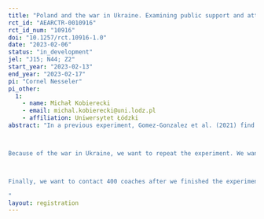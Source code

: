 ```yaml
---
title: "Poland and the war in Ukraine. Examining public support and attitudes."
rct_id: "AEARCTR-0010916"
rct_id_num: "10916"
doi: "10.1257/rct.10916-1.0"
date: "2023-02-06"
status: "in_development"
jel: "J15; N44; Z2"
start_year: "2023-02-13"
end_year: "2023-02-17"
pi: "Cornel Nesseler"
pi_other:
  1:
    - name: Michał Kobierecki
    - email: michal.kobierecki@uni.lodz.pl
    - affiliation: Uniwersytet Łódzki
abstract: "In a previous experiment, Gomez-Gonzalez et al. (2021) find that people with Ukrainian-sounding names suffer from discrimination when contacting amateur football clubs. Specifically, they examined Ukrainian, German, and Belarussian-sounding names in Poland.  

Because of the war in Ukraine, we want to repeat the experiment. We want to examine if the attitude towards people with Ukrainian-sounding names changed. We want to contact half of the clubs with an additional signal – namely, we want to see if a small text below the application “Peace for Ukraine” changes the response rate. This gives us an opportunity to see if discrimination changed compared to our previous analysis. Additionally, we can examine if this change is connected towards the attitude of the applicants.

Finally, we want to contact 400 coaches after we finished the experiment and ask them to participate in the survey. The survey includes questions regarding the coaches age, the team’s composition, and similar related questions. 
"
layout: registration
---
```



